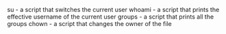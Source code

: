su - a script that switches the current user
whoami - a script that prints the effective username of the current user
groups - a script that prints all the groups
chown - a script that changes the owner of the file
